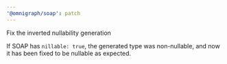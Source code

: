 ```yaml
---
'@omnigraph/soap': patch
---
```


Fix the inverted nullability generation

If SOAP has `nillable: true`, the generated type was non-nullable, and now it has been fixed to be nullable as expected.

